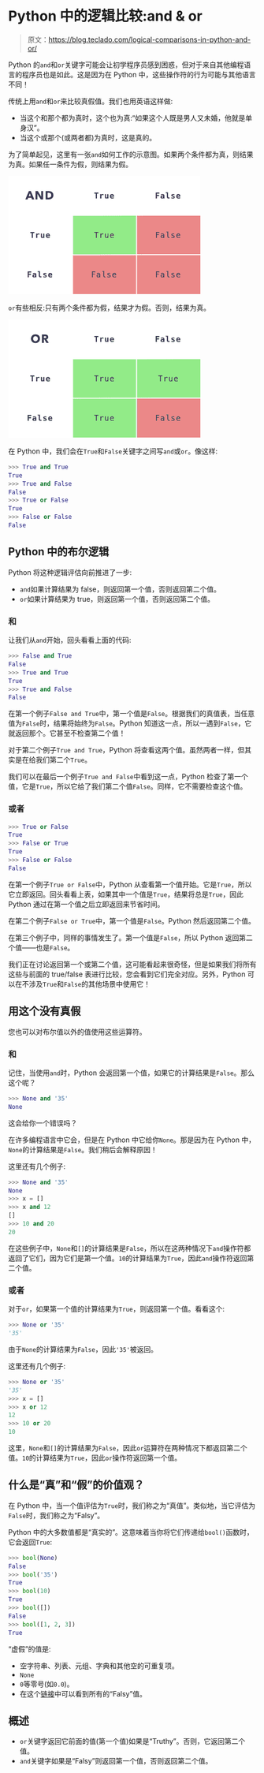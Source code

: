 # Python 中的逻辑比较:and & or

> 原文：<https://blog.teclado.com/logical-comparisons-in-python-and-or/>

Python 的`and`和`or`关键字可能会让初学程序员感到困惑，但对于来自其他编程语言的程序员也是如此。这是因为在 Python 中，这些操作符的行为可能与其他语言不同！

传统上用`and`和`or`来比较真假值。我们也用英语这样做:

*   当这个和那个都为真时，这个也为真:“如果这个人既是男人又未婚，他就是单身汉”。
*   当这个或那个(或两者都)为真时，这是真的。

为了简单起见，这里有一张`and`如何工作的示意图。如果两个条件都为真，则结果为真。如果任一条件为假，则结果为假。

![](img/e3613236a5eeb01820a98f207fbcd606.png)

`or`有些相反:只有两个条件都为假，结果才为假。否则，结果为真。

![](img/17b7e15484e6a411118d50e0df9d3fb4.png)

在 Python 中，我们会在`True`和`False`关键字之间写`and`或`or`。像这样:

```py
>>> True and True
True
>>> True and False
False
>>> True or False
True
>>> False or False
False 
```

## Python 中的布尔逻辑

Python 将这种逻辑评估向前推进了一步:

*   `and`如果计算结果为 false，则返回第一个值，否则返回第二个值。
*   `or`如果计算结果为 true，则返回第一个值，否则返回第二个值。

### 和

让我们从`and`开始，回头看看上面的代码:

```py
>>> False and True
False
>>> True and True
True
>>> True and False
False 
```

在第一个例子`False and True`中，第一个值是`False`。根据我们的真值表，当任意值为`False`时，结果将始终为`False`。Python 知道这一点，所以一遇到`False`，它就返回那个。它甚至不检查第二个值！

对于第二个例子`True and True`，Python 将查看这两个值。虽然两者一样，但其实是在给我们第二个`True`。

我们可以在最后一个例子`True and False`中看到这一点，Python 检查了第一个值，它是`True`，所以它给了我们第二个值`False`。同样，它不需要检查这个值。

### 或者

```py
>>> True or False
True
>>> False or True
True
>>> False or False
False 
```

在第一个例子`True or False`中，Python 从查看第一个值开始。它是`True`，所以它立即返回。回头看看上表，如果其中一个值是`True`，结果将总是`True`，因此 Python 通过在第一个值之后立即返回来节省时间。

在第二个例子`False or True`中，第一个值是`False`。Python 然后返回第二个值。

在第三个例子中，同样的事情发生了。第一个值是`False`，所以 Python 返回第二个值——也是`False`。

我们正在讨论返回第一个或第二个值，这可能看起来很奇怪，但是如果我们将所有这些与前面的 true/false 表进行比较，您会看到它们完全对应。另外，Python 可以在不涉及`True`和`False`的其他场景中使用它！

## 用这个没有真假

您也可以对布尔值以外的值使用这些运算符。

### 和

记住，当使用`and`时，Python 会返回第一个值，如果它的计算结果是`False`。那么这个呢？

```py
>>> None and '35'
None 
```

这会给你一个错误吗？

在许多编程语言中它会，但是在 Python 中它给你`None`。那是因为在 Python 中，`None`的计算结果是`False`。我们稍后会解释原因！

这里还有几个例子:

```py
>>> None and '35'
None
>>> x = []
>>> x and 12
[]
>>> 10 and 20
20 
```

在这些例子中，`None`和`[]`的计算结果是`False`，所以在这两种情况下`and`操作符都返回了它们，因为它们是第一个值。`10`的计算结果为`True`，因此`and`操作符返回第二个值。

### 或者

对于`or`，如果第一个值的计算结果为`True`，则返回第一个值。看看这个:

```py
>>> None or '35'
'35' 
```

由于`None`的计算结果为`False`，因此`'35'`被返回。

这里还有几个例子:

```py
>>> None or '35'
'35'
>>> x = []
>>> x or 12
12
>>> 10 or 20
10 
```

这里，`None`和`[]`的计算结果为`False`，因此`or`运算符在两种情况下都返回第二个值。`10`的计算结果为`True`，因此`or`操作符返回第一个值。

## 什么是“真”和“假”的价值观？

在 Python 中，当一个值评估为`True`时，我们称之为“真值”。类似地，当它评估为`False`时，我们称之为“Falsy”。

Python 中的大多数值都是“真实的”。这意味着当你将它们传递给`bool()`函数时，它会返回`True`:

```py
>>> bool(None)
False
>>> bool('35')
True
>>> bool(10)
True
>>> bool([])
False
>>> bool([1, 2, 3])
True 
```

“虚假”的值是:

*   空字符串、列表、元组、字典和其他空的可重复项。
*   `None`
*   `0`等零号(如`0.0`)。
*   在这个[链接](https://docs.python.org/3/library/stdtypes.html#truth-value-testing)中可以看到所有的“Falsy”值。

## 概述

*   `or`关键字返回它前面的值(第一个值)如果是“Truthy”。否则，它返回第二个值。
*   `and`关键字如果是“Falsy”则返回第一个值，否则返回第二个值。